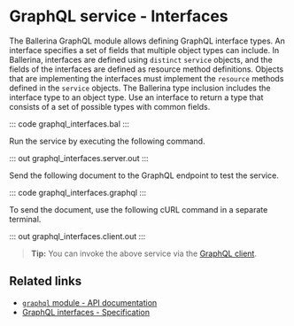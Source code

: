 # GraphQL service - Interfaces

The Ballerina GraphQL module allows defining GraphQL interface types. An interface specifies a set of fields that multiple object types can include. In Ballerina, interfaces are defined using `distinct` `service` objects, and the fields of the interfaces are defined as resource method definitions. Objects that are implementing the interfaces must implement the `resource` methods defined in the `service` objects. The Ballerina type inclusion includes the interface type to an object type. Use an interface to return a type that consists of a set of possible types with common fields.

::: code graphql_interfaces.bal :::

Run the service by executing the following command.

::: out graphql_interfaces.server.out :::

Send the following document to the GraphQL endpoint to test the service.

::: code graphql_interfaces.graphql :::

To send the document, use the following cURL command in a separate terminal.

::: out graphql_interfaces.client.out :::

>**Tip:** You can invoke the above service via the [GraphQL client](/learn/by-example/graphql-client-query-endpoint/).

## Related links
- [`graphql` module - API documentation](https://lib.ballerina.io/ballerina/graphql/latest)
- [GraphQL interfaces - Specification](/spec/graphql/#46-interfaces)
